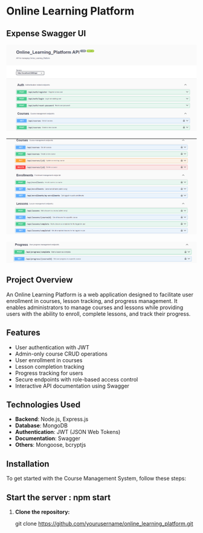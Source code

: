 # Online Learning Platform

## Expense Swagger UI

   ![Expense Dashboard](./images/img1.png)
   <br><br/>
    ![Expense Dashboard](./images/img2.png)
    <br><br/>
    ![Expense Dashboard](./images/img3.png)

## Project Overview

An Online Learning Platform is a web application designed to facilitate user enrollment in courses, lesson tracking, and progress management. It enables administrators to manage courses and lessons while providing users with the ability to enroll, complete lessons, and track their progress.

## Features

- User authentication with JWT
- Admin-only course CRUD operations
- User enrollment in courses
- Lesson completion tracking
- Progress tracking for users
- Secure endpoints with role-based access control
- Interactive API documentation using Swagger

## Technologies Used

- **Backend**: Node.js, Express.js
- **Database**: MongoDB
- **Authentication**: JWT (JSON Web Tokens)
- **Documentation**: Swagger
- **Others**: Mongoose, bcryptjs

## Installation

To get started with the Course Management System, follow these steps:

## Start the server : npm start

1. **Clone the repository:**

   git clone <https://github.com/yourusername/online_learning_platform.git>
